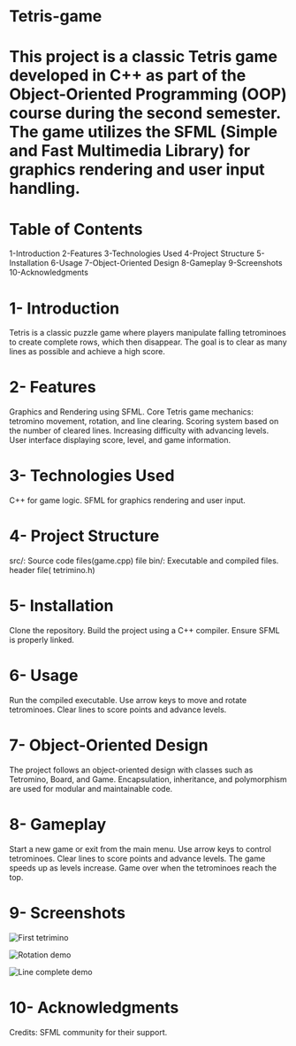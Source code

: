 # Tetris-game
# This project is a classic Tetris game developed in C++ as part of the Object-Oriented Programming (OOP) course during the second semester. The game utilizes the SFML (Simple and Fast Multimedia Library) for graphics rendering and user input handling.

# Table of Contents
1-Introduction
2-Features
3-Technologies Used
4-Project Structure
5-Installation
6-Usage
7-Object-Oriented Design
8-Gameplay
9-Screenshots
10-Acknowledgments

# 1- Introduction
Tetris is a classic puzzle game where players manipulate falling tetrominoes to create complete rows, which then disappear. The goal is to clear as many lines as possible and achieve a high score.

# 2- Features
Graphics and Rendering using SFML.
Core Tetris game mechanics: tetromino movement, rotation, and line clearing.
Scoring system based on the number of cleared lines.
Increasing difficulty with advancing levels.
User interface displaying score, level, and game information.

# 3- Technologies Used
C++ for game logic.
SFML for graphics rendering and user input.

# 4- Project Structure
src/: Source code files(game.cpp) file
bin/: Executable and compiled files.
header file( tetrimino.h)

# 5- Installation
Clone the repository.
Build the project using a C++ compiler.
Ensure SFML is properly linked.

# 6- Usage
Run the compiled executable.
Use arrow keys to move and rotate tetrominoes.
Clear lines to score points and advance levels.

# 7- Object-Oriented Design
The project follows an object-oriented design with classes such as Tetromino, Board, and Game. Encapsulation, inheritance, and polymorphism are used for modular and maintainable code.

# 8- Gameplay
Start a new game or exit from the main menu.
Use arrow keys to control tetrominoes.
Clear lines to score points and advance levels.
The game speeds up as levels increase.
Game over when the tetrominoes reach the top.

# 9- Screenshots
![First tetrimino](https://github.com/Ramisha-Pasha/Tetris-game/assets/134005029/155c0b1a-c6eb-45cf-a064-c7d4be449331)

![Rotation demo](https://github.com/Ramisha-Pasha/Tetris-game/assets/134005029/8e2ba3ae-a1db-4198-b1d5-fb70f39ad48b)

![Line complete demo](https://github.com/Ramisha-Pasha/Tetris-game/assets/134005029/09cc2c3a-52e5-4410-827c-399aec93e5ec)


# 10- Acknowledgments
Credits: SFML community for their support.
